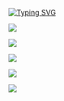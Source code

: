 <!---Пример кода-->

[![Typing SVG](https://readme-typing-svg.herokuapp.com?color=%2336BCF7&lines=DDTimofeev)](https://git.io/typing-svg)

![](https://github-profile-summary-cards.vercel.app/api/cards/profile-details?username=ddtimofeev&theme=solarized_dark)

![](https://github-profile-summary-cards.vercel.app/api/cards/most-commit-language?username=ddtimofeev&theme=solarized_dark)

![](https://github-profile-summary-cards.vercel.app/api/cards/repos-per-language?username=ddtimofeev&theme=solarized_dark)

![](https://github-profile-summary-cards.vercel.app/api/cards/stats?username=ddtimofeev&theme=solarized_dark)

![](https://github-profile-summary-cards.vercel.app/api/cards/productive-time?username=ddtimofeev&theme=solarized_dark)
